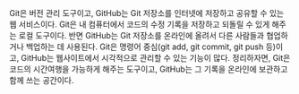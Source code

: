 Git은 버전 관리 도구이고, GitHub는 Git 저장소를 인터넷에 저장하고 공유할 수 있는 웹 서비스이다.
Git은 내 컴퓨터에서 코드의 수정 기록을 저장하고 되돌릴 수 있게 해주는 로컬 도구이다.
반면 GitHub는 Git 저장소를 온라인에 올려서 다른 사람들과 협업하거나 백업하는 데 사용된다.
Git은 명령어 중심(git add, git commit, git push 등)이고, GitHub는 웹사이트에서 시각적으로 관리할 수 있는 기능이 많다.
정리하자면, Git은 코드의 시간여행을 가능하게 해주는 도구이고, GitHub는 그 기록을 온라인에 보관하고 함께 쓰는 공간이다.